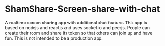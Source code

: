 # ShamShare-Screen-share-with-chat
A realtime screen sharing app with additional chat feature. This app is based on nodejs and reactjs and uses socket.io and peerjs. People can create their room and share
its token so that others can join up and have fun. This is not intended to be a production app.
